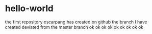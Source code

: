 # hello-world
the first repository oscarpang has created on github
the branch I have created deviated from the master branch
ok ok ok ok ok ok ok ok ok 
